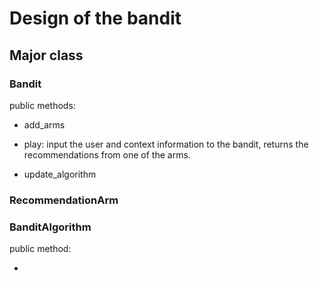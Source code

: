# Design of the bandit

## Major class

### Bandit

public methods:

* add_arms

* play: input the user and context information to the bandit, returns the recommendations from one of the arms.

* update_algorithm


### RecommendationArm




### BanditAlgorithm

public method:

* 